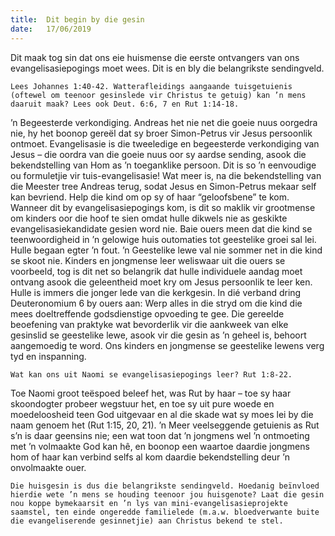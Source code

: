 ```yaml
---
title:  Dit begin by die gesin
date:   17/06/2019
---
```


Dit maak tog sin dat ons eie huismense die eerste ontvangers van ons evangelisasiepogings moet wees. Dit is en bly die belangrikste sendingveld. 

`Lees Johannes 1:40-42. Watterafleidings aangaande tuisgetuienis (oftewel om teenoor gesinslede vir Christus te getuig) kan ’n mens daaruit maak? Lees ook Deut. 6:6, 7 en Rut 1:14-18.` 

’n Begeesterde verkondiging. Andreas het nie net die goeie nuus oorgedra nie, hy het boonop gereël dat sy broer Simon-Petrus vir Jesus persoonlik ontmoet. Evangelisasie is die tweeledige en begeesterde verkondiging van Jesus – die oordra van die goeie nuus oor sy aardse sending, asook die bekendstelling van Hom as ’n toeganklike persoon. Dit is so ’n eenvoudige ou formuletjie vir tuis-evangelisasie! Wat meer is, na die bekendstelling van die Meester tree Andreas terug, sodat Jesus en Simon-Petrus mekaar self kan bevriend. Help die kind om op sy of haar “geloofsbene” te kom. Wanneer dit by evangelisasiepogings kom, is dit so maklik vir grootmense om kinders oor die hoof te sien omdat hulle dikwels nie as geskikte evangelisasiekandidate gesien word nie. Baie ouers meen dat die kind se teenwoordigheid in ’n gelowige huis outomaties tot geestelike groei sal lei. Hulle begaan egter ’n fout. ’n Geestelike lewe val nie sommer net in die kind se skoot nie. Kinders en jongmense leer weliswaar uit die ouers se voorbeeld, tog is dit net so belangrik dat hulle individuele aandag moet ontvang asook die geleentheid moet kry om Jesus persoonlik te leer ken. Hulle is immers die jonger lede van die kerkgesin. In dié verband dring Deuteronomium 6 by ouers aan: Werp alles in die stryd om die kind die mees doeltreffende godsdienstige opvoeding te gee. Die gereelde beoefening van praktyke wat bevorderlik vir die aankweek van elke gesinslid se geestelike lewe, asook vir die gesin as ’n geheel is, behoort aangemoedig te word. Ons kinders en jongmense se geestelike lewens verg tyd en inspanning. 

`Wat kan ons uit Naomi se evangelisasiepogings leer? Rut 1:8-22.` 

Toe Naomi groot teëspoed beleef het, was Rut by haar – toe sy haar skoondogter probeer wegstuur het, en toe sy uit pure woede en moedeloosheid teen God uitgevaar en al die skade wat sy moes lei by die naam genoem het (Rut 1:15, 20, 21). ’n Meer veelseggende getuienis as Rut s’n is daar geensins nie; een wat toon dat ’n jongmens wel ’n ontmoeting met ’n volmaakte God kan hê, en boonop een waartoe daardie jongmens hom of haar kan verbind selfs al kom daardie bekendstelling deur ’n onvolmaakte ouer. 

`Die huisgesin is dus die belangrikste sendingveld. Hoedanig beïnvloed hierdie wete ’n mens se houding teenoor jou huisgenote? Laat die gesin nou koppe bymekaarsit en ’n lys van mini-evangelisasieprojekte saamstel, ten einde ongeredde familielede (m.a.w. bloedverwante buite die evangeliserende gesinnetjie) aan Christus bekend te stel.`